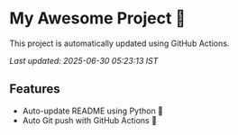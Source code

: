 # My Awesome Project 🚀

This project is automatically updated using GitHub Actions.

_Last updated: 2025-06-30 05:23:13 IST_

## Features
- Auto-update README using Python 🐍
- Auto Git push with GitHub Actions 🤖
